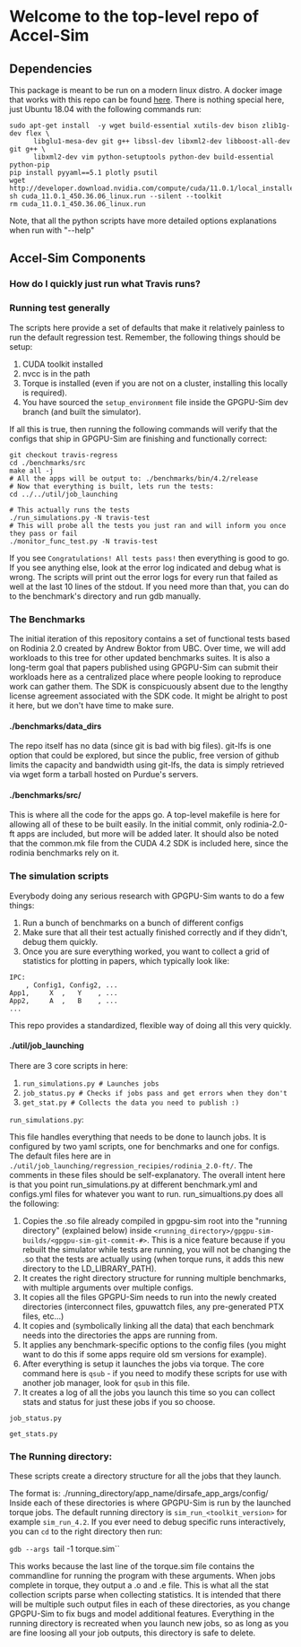 # Welcome to the top-level repo of Accel-Sim

## Dependencies

This package is meant to be run on a modern linux distro.
A docker image that works with this repo can be found [here](https://hub.docker.com/repository/docker/accelsim/ubuntu-18.04_cuda-11).
There is nothing special here, just Ubuntu 18.04 with the following commands
run:
```
sudo apt-get install  -y wget build-essential xutils-dev bison zlib1g-dev flex \
      libglu1-mesa-dev git g++ libssl-dev libxml2-dev libboost-all-dev git g++ \
      libxml2-dev vim python-setuptools python-dev build-essential python-pip
pip install pyyaml==5.1 plotly psutil
wget http://developer.download.nvidia.com/compute/cuda/11.0.1/local_installers/cuda_11.0.1_450.36.06_linux.run
sh cuda_11.0.1_450.36.06_linux.run --silent --toolkit
rm cuda_11.0.1_450.36.06_linux.run
```

Note, that all the python scripts have more detailed options explanations when run with "--help"

## Accel-Sim Components




### How do I quickly just run what Travis runs?



### Running test generally

The scripts here provide a set of defaults that make it relatively painless to run the default regression test.
Remember, the following things should be setup:

1. CUDA toolkit installed
2. nvcc is in the path
3. Torque is installed (even if you are not on a cluster, installing this locally is required).
4. You have sourced the `setup_environment` file inside the GPGPU-Sim dev branch (and built the simulator).

If all this is true, then running the following commands will verify that the configs that ship in GPGPU-Sim are finishing and functionally correct:

```
git checkout travis-regress
cd ./benchmarks/src
make all -j
# All the apps will be output to: ./benchmarks/bin/4.2/release
# Now that everything is built, lets run the tests:
cd ../../util/job_launching

# This actually runs the tests
./run_simulations.py -N travis-test
# This will probe all the tests you just ran and will inform you once they pass or fail
./monitor_func_test.py -N travis-test
```

If you see `Congratulations! All tests pass!` then everything is good to go.
If you see anything else, look at the error log indicated and debug what is wrong. The scripts will print out the error logs for every run that failed as well at the last 10 lines of the stdout.
If you need more than that, you can do to the benchmark's directory and run gdb manually.

### The Benchmarks

The initial iteration of this repository contains a set of functional tests based on Rodinia 2.0 created by Andrew Boktor from UBC.
Over time, we will add workloads to this tree for other updated benchmarks suites.
It is also a long-term goal that papers published using GPGPU-Sim can submit their workloads here as a centralized place where people looking to reproduce work can gather them.
The SDK is conspicuously absent due to the lengthy license agreement associated with the SDK code. It might be alright to post it here, but we don't have time to make sure.

#### ./benchmarks/data_dirs

The repo itself has no data (since git is bad with big files). git-lfs is one option that could be explored, but since the public, free version of github limits the
capacity and bandwidth using git-lfs, the data is simply retrieved via wget form a tarball hosted on Purdue's servers.

#### ./benchmarks/src/

This is where all the code for the apps go.
A top-level makefile  is here for allowing all of these to be built easily. In the initial commit, only rodinia-2.0-ft apps are included, but more will be added later.
It should also be noted that the common.mk file from the CUDA 4.2 SDK is included here, since the rodinia benchmarks rely on it.

### The simulation scripts

Everybody doing any serious research with GPGPU-Sim wants to do a few things:

1. Run a bunch of benchmarks on a bunch of different configs
2. Make sure that all their test actually finished correctly and if they didn't, debug them quickly.
3. Once you are sure everything worked, you want to collect a grid of statistics for plotting in papers, which typically look like:
```
IPC:
    , Config1, Config2, ...
App1,     X  ,   Y    , ...
App2,     A  ,   B    , ...
...
```

This repo provides a standardized, flexible way of doing all this very quickly.

#### ./util/job_launching

There are 3 core scripts in here:

1. `run_simulations.py # Launches jobs`
2. `job_status.py # Checks if jobs pass and get errors when they don't`
3. `get_stat.py # Collects the data you need to publish :)`

`run_simulations.py`:

This file handles everything that needs to be done to launch jobs.
It is configured by two yaml scripts, one for benchmarks and one for configs.
The default files here are in `./util/job_launching/regression_recipies/rodinia_2.0-ft/`.
The comments in these files should be self-explanatory. The overall intent here is that you point run_simulations.py at different benchmark.yml and configs.yml files for whatever you want to run.
run_simualtions.py does all the following:

1. Copies the .so file already compiled in gpgpu-sim root into the "running directory" (explained below) inside `<running_directory>/gpgpu-sim-builds/<gpgpu-sim-git-commit-#>`. This is a nice feature because if you rebuilt the simulator while tests are running, you will not be changing the .so that the tests are actually using (when torque runs, it adds this new directory to the LD_LIBRARY_PATH).
2. It creates the right directory structure for running multiple benchmarks, with multiple arguments over multiple configs.
3. It copies all the files GPGPU-Sim needs to run into the newly created directories (interconnect files, gpuwattch files, any pre-generated PTX files, etc...)
4. It copies and (symbolically linking all the data) that each benchmark needs into the directories the apps are running from.
5. It applies any benchmark-specific options to the config files (you might want to do this if some apps require old sm versions for example).
6. After everything is setup it launches the jobs via torque. The core command here is `qsub` - if you need to modify these scripts for use with another job manager, look for `qsub` in this file.
7. It creates a log of all the jobs you launch this time so you can collect stats and status for just these jobs if you so choose.

`job_status.py`


`get_stats.py`


### The Running directory:

These scripts create a directory structure for all the jobs that they launch.

The format is:
./running_directory/app_name/dirsafe_app_args/config/
Inside each of these directories is where GPGPU-Sim is run by the launched torque jobs.
The default running directory is `sim_run_<toolkit_version>` for example `sim_run_4.2`.
If you ever need to debug specific runs interactively, you can `cd` to the right directory then run:

`gdb --args `tail -1 torque.sim``

This works because the last line of the torque.sim file contains the commandline for running the program with these arguments.
When jobs complete in torque, they output a .o<jobId> and .e<jobId> file. This is what all the stat collection scripts parse when collecting statistics.
It is intended that there will be multiple such output files in each of these directories, as you change GPGPU-Sim to fix bugs and model additional features.
Everything in the running directory is recreated when you launch new jobs, so as long as you are fine loosing all your job outputs, this directory is safe to delete.
